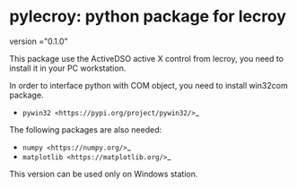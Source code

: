 pylecroy: python package for lecroy
===================================

version ="0.1.0"

This package use the ActiveDSO active X control from lecroy, you need to install it in your PC workstation.

In order to interface python with COM object, you need to install win32com package.

* `pywin32 <https://pypi.org/project/pywin32/>`_

The following packages are also needed:

* `numpy <https://numpy.org/>`_
* `matplotlib <https://matplotlib.org/>`_

This version can be used only on Windows station.

